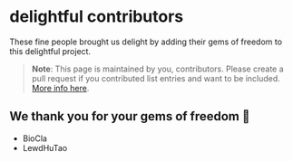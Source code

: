 # delightful contributors

These fine people brought us delight by adding their gems of freedom to this delightful project.

> **Note**: This page is maintained by you, contributors. Please create a pull request if you contributed list entries and want to be included. [More info here](https://codeberg.org/teaserbot-labs/delightful/src/branch/main/delight-us.md#attribution-of-contributors).

## We thank you for your gems of freedom :gem:

- BioCla
- LewdHuTao

<!-- TODO, ADD MORE CONTRIBUTOR FROM OLD GIT; Format if links are included -->
<!-- [Mrs. Example](https://example.com/) (git: [@example](https://example.com/example), fediverse: [@example@mastodon.social](https://mastodon.socoal/example)) -->
